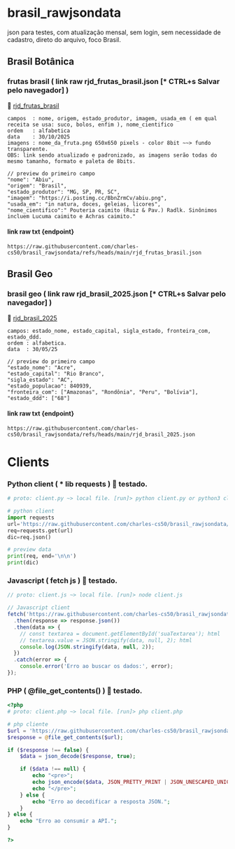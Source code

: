 # brasil_rawjsondata
json para testes, com atualização mensal, sem login, sem necessidade de cadastro, direto do arquivo, foco Brasil.

## Brasil Botânica
### frutas brasil ( link raw rjd_frutas_brasil.json [* CTRL+s Salvar pelo navegador] )
🔗 [rjd_frutas_brasil](https://raw.githubusercontent.com/charles-cs50/brasil_rawjsondata/refs/heads/main/rjd_frutas_brasil.json)
```
campos  : nome, origem, estado_produtor, imagem, usada_em ( em qual receita se usa: suco, bolos, enfim ), nome_cientifico
ordem   : alfabetica
data    : 30/10/2025
imagens : nome_da_fruta.png 650x650 pixels - color 8bit ~~> fundo transparente.
OBS: link sendo atualizado e padronizado, as imagens serão todas do mesmo tamanho, formato e paleta de 8bits. 
```
```jsonc
// preview do primeiro campo
"nome": "Abiu",
"origem": "Brasil",
"estado_produtor": "MG, SP, PR, SC",
"imagem": "https://i.postimg.cc/BbnZrmCv/abiu.png",
"usada_em": "in natura, doces, geleias, licores",
"nome_cientifico":" Pouteria caimito (Ruiz & Pav.) Radlk. Sinônimos incluem Lucuma caimito e Achras caimito."
```
#### link raw txt {endpoint}
```
https://raw.githubusercontent.com/charles-cs50/brasil_rawjsondata/refs/heads/main/rjd_frutas_brasil.json
```

## Brasil Geo
### brasil geo ( link raw rjd_brasil_2025.json [* CTRL+s Salvar pelo navegador] )
🔗 [rjd_brasil_2025](https://raw.githubusercontent.com/charles-cs50/brasil_rawjsondata/refs/heads/main/rjd_brasil_2025.json)
```
campos: estado_nome, estado_capital, sigla_estado, fronteira_com, estado_ddd.
ordem : alfabetica.
data  : 30/05/25
```
```jsonc
// preview do primeiro campo
"estado_nome": "Acre",
"estado_capital": "Rio Branco",
"sigla_estado": "AC",
"estado_populacao": 840939,
"fronteira_com": ["Amazonas", "Rondônia", "Peru", "Bolívia"],
"estado_ddd": ["68"]
```
#### link raw txt {endpoint}
```
https://raw.githubusercontent.com/charles-cs50/brasil_rawjsondata/refs/heads/main/rjd_brasil_2025.json
```
# Clients
### Python client ( * lib requests ) 🚀 testado.
```python
# proto: client.py ~> local file. [run]> python client.py or python3 client.py

# python client
import requests
url='https://raw.githubusercontent.com/charles-cs50/brasil_rawjsondata/refs/heads/main/rjd_brasil_2025.json'
req=requests.get(url)
dic=req.json()

# preview data
print(req, end='\n\n')
print(dic)
```
### Javascript ( fetch js ) 🚀 testado.
```javascript
// proto: client.js ~> local file. [run]> node client.js

// Javascript client
fetch('https://raw.githubusercontent.com/charles-cs50/brasil_rawjsondata/refs/heads/main/rjd_frutas_brasil.json')
  .then(response => response.json())
  .then(data => {
    // const textarea = document.getElementById('suaTextarea'); html
    // textarea.value = JSON.stringify(data, null, 2); html
    console.log(JSON.stringify(data, null, 2)); 
  })
  .catch(error => {
    console.error('Erro ao buscar os dados:', error);
});
```
### PHP ( @file_get_contents() ) 🚀 testado.
```php
<?php
# proto: client.php ~> local file. [run]> php client.php

# php cliente
$url = 'https://raw.githubusercontent.com/charles-cs50/brasil_rawjsondata/refs/heads/main/rjd_nomes_femininos.json';
$response = @file_get_contents($url);

if ($response !== false) {
    $data = json_decode($response, true);

    if ($data !== null) {
        echo "<pre>"; 
        echo json_encode($data, JSON_PRETTY_PRINT | JSON_UNESCAPED_UNICODE); # encoding:utf-8 ~> JSON_UNESCAPED_UNICODE
        echo "</pre>";
    } else {
        echo "Erro ao decodificar a resposta JSON.";
    }
} else {
    echo "Erro ao consumir a API.";
}

?>
```
